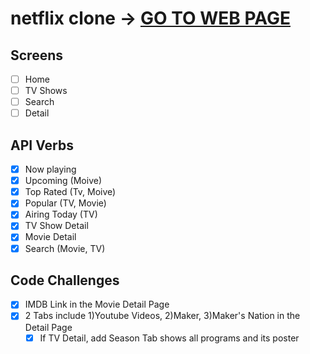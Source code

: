 # netflix clone -> [GO TO WEB PAGE](https://sounmind-netflix-clone.netlify.app/)

## Screens

- [ ] Home
- [ ] TV Shows
- [ ] Search
- [ ] Detail

## API Verbs

- [x] Now playing
- [x] Upcoming (Moive)
- [x] Top Rated (Tv, Moive)
- [x] Popular (TV, Movie)
- [x] Airing Today (TV)
- [x] TV Show Detail
- [x] Movie Detail
- [x] Search (Movie, TV)

## Code Challenges

- [x] IMDB Link in the Movie Detail Page
- [x] 2 Tabs include 1)Youtube Videos, 2)Maker, 3)Maker's Nation in the Detail Page
  - [x] If TV Detail, add Season Tab shows all programs and its poster